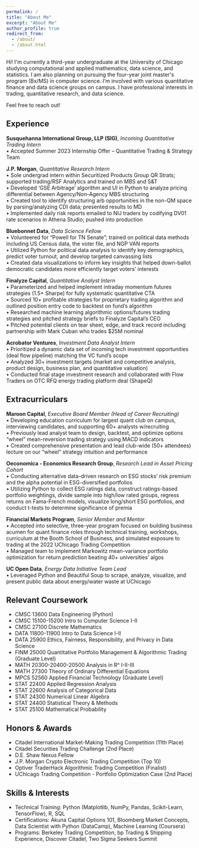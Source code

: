 ```yaml
---
permalink: /
title: "About Me"
excerpt: "About Me"
author_profile: true
redirect_from: 
  - /about/
  - /about.html
---
```


Hi! I'm currently a third-year undergraduate at the University of Chicago studying computational and applied mathematics, data science, and statistics. I am also planning on pursuing the four-year joint master's program (Bx/MS) in computer science. I’m involved with various quantitative finance and data science groups on campus. I have professional interests in trading, quantitative research, and data science.

Feel free to reach out!

Experience
------

**Susquehanna International Group, LLP (SIG)**, *Incoming Quantitative Trading Intern* <br />
• Accepted Summer 2023 Internship Offer – Quantitative Trading & Strategy Team 

**J.P. Morgan**, *Quantitative Research Intern* <br />
• Sole undergrad intern within Securitized Products Group QR Strats; supported trading/RSF Analytics and trained on MBS and S&T<br>
• Developed ‘GSE Arbitrage’ algorithm and UI in Python to analyze pricing differential between Agency/Non-Agency MBS structuring<br>
• Created tool to identify structuring arb opportunities in the non-QM space by parsing/analyzing CDI data; presented results to MD<br>
• Implemented daily risk reports emailed to NIJ traders by codifying DV01 rate scenarios in Athena Studio; pushed into production

**Bluebonnet Data**, *Data Science Fellow* <br />
• Volunteered for “Powell for TN Senate”; trained on political data methods including US Census data, the voter file, and NGP VAN reports<br>
• Utilized Python for political data analysis to identify key demographics, predict voter turnout, and develop targeted canvassing lists<br>
• Created data visualizations to inform key insights that helped down-ballot democratic candidates more efficiently target voters’ interests

**Finalyze Capital**, *Quantitative Analyst Intern* <br />
• Parameterized and helped implement intraday momentum futures strategies (1.5+ Sharpe) for fully systematic quantitative CTA<br>
• Sourced 10+ profitable strategies for proprietary trading algorithm and outlined position entry code to backtest on fund’s algorithm<br>
• Researched machine learning algorithmic options/futures trading strategies and pitched strategy briefs to Finalyze Capital’s CEO<br>
• Pitched potential clients on tear sheet, edge, and track record including partnership with Mark Cuban who trades $25M nominal

**Acrobator Ventures**, *Investment Data Analyst Intern* <br />
• Prioritized a dynamic data set of incoming tech investment opportunities (deal flow pipeline) matching the VC fund’s scope<br>
• Analyzed 30+ investment targets (market and competitive analysis, product design, business plan, and quantitative valuation)<br>
• Conducted final stage investment research and collaborated with Flow Traders on OTC RFQ energy trading platform deal (ShapeQ)

Extracurriculars
------

**Maroon Capital**, *Executive Board Member (Head of Career Recruiting)*<br />
• Developing education curriculum for largest quant club on campus, interviewing candidates, and supporting 60+ analysts w/recruiting<br>
• Previously lead analyst team to design, backtest, and optimize options “wheel” mean-reversion trading strategy using MACD indicators<br>
• Created comprehensive presentation and lead club-wide (50+ attendees) lecture on our “wheel” strategy intuition and performance 

**Oeconomica - Economics Research Group**, *Research Lead in Asset Pricing Cohort*<br />
• Conducting alternative data-driven research on ESG stocks’ risk premium and the alpha potential in ESG-diversified portfolios<br>
• Utilizing Python to collect ESG ratings data, construct ratings-based portfolio weightings, divide sample into high/low rated groups, regress returns on Fama-French models, visualize long/short ESG portfolios, and conduct t-tests to determine significance of premia

**Financial Markets Program**, *Senior Member and Mentor*<br />
• Accepted into selective, three-year program focused on building business acumen for quant finance roles through technical training, workshops, curriculum at the Booth School of Business, and simulated exposure to trading at the 2022 UChicago Trading Competition<br>
• Managed team to implement Markowitz mean-variance portfolio optimization for return prediction beating 40+ universities’ algos

**UC Open Data**, *Energy Data Initiative Team Lead* <br />
• Leveraged Python and Beautiful Soup to scrape, analyze, visualize, and present public data about energy/water waste at UChicago

Relevant Coursework
------

- CMSC 13600 Data Engineering (Python)
- CMSC 15100-15200 Intro to Computer Science I-II
- CMSC 27100 Discrete Mathematics
- DATA 11800-11900 Intro to Data Science I-II 
- DATA 25900 Ethics, Fairness, Responsibility, and Privacy in Data Science 
- FINM 25000 Quantitative Portfolio Management & Algorithmic Trading (Graduate Level)
- MATH 20300-20400-20500 Analysis in Rⁿ I-II-III
- MATH 27300 Theory of Ordinary Differential Equations
- MPCS 52560 Applied Financial Technology (Graduate Level)
- STAT 22400 Applied Regression Analysis 
- STAT 22600 Analysis of Categorical Data
- STAT 24300 Numerical Linear Algebra
- STAT 24400 Statistical Theory & Methods
- STAT 25100 Mathematical Probability

Honors & Awards
------
- Citadel International Market-Making Trading Competition (11th Place)
- Citadel Securities Trading Challenge (2nd Place)
- D.E. Shaw Nexus Fellow 
- J.P. Morgan Crypto Electronic Trading Competition (Top 10)
- Optiver TraderHack Algorithmic Trading Competition (Finalist)
- UChicago Trading Competition - Portfolio Optimization Case (2nd Place)

Skills & Interests
------
- Technical Training: Python (Matplotlib, NumPy, Pandas, Scikit-Learn, TensorFlow), R, SQL
- Certifications: Akuna Capital Options 101, Bloomberg Market Concepts, Data Scientist with Python (DataCamp), Machine Learning (Coursera)
- Programs: Berkeley Trading Competition, bp Trading & Shipping Experience, Discover Citadel, Two Sigma Seekers Summit
